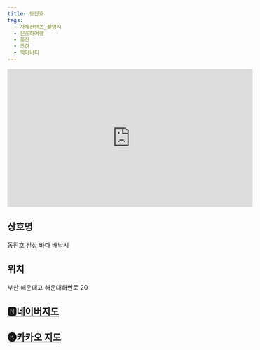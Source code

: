 ```yaml
---
title: 동진호
tags:
  - 자체컨텐츠_촬영지
  - 진즈하여행
  - 윤진
  - 즈하
  - 액티비티
---
```

<iframe width="560" height="315" src="https://www.youtube.com/embed/fdGT48DUnl8?si=n0IVMtz55I32Gv7O" title="YouTube video player" frameborder="0" allow="accelerometer; autoplay; clipboard-write; encrypted-media; gyroscope; picture-in-picture; web-share" referrerpolicy="strict-origin-when-cross-origin" allowfullscreen></iframe>


## 상호명
동진호 선상 바다 배낚시

## 위치
부산 해운대고 해운대해변로 20


## [🅽네이버지도](https://naver.me/G58UIiFj)

## [🅚카카오 지도](https://place.map.kakao.com/26505682)